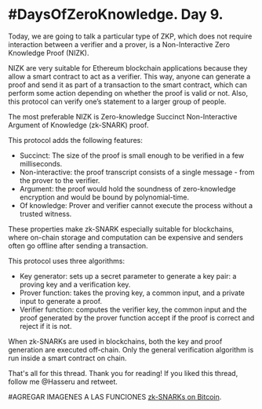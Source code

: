 # #DaysOfZeroKnowledge. Day 9.

Today, we are going to talk a particular type of ZKP, which does not require interaction between a verifier and a prover, is a Non-Interactive Zero Knowledge Proof (NIZK). 

NIZK are very suitable for Ethereum blockchain applications because they allow a smart contract to act as a verifier. This way, anyone can generate a proof and send it as part of a transaction to the smart contract, which can perform some action depending on whether the proof is valid or not. Also, this protocol can verify one’s statement to a larger group of people. 

The most preferable NIZK is Zero-knowledge Succinct Non-Interactive Argument of Knowledge (zk-SNARK) proof.
  
This protocol adds the following features:

- Succinct: The size of the proof is small enough to be verified in a few milliseconds.
- Non-interactive: the proof transcript consists of a single message - from the prover to the verifier.
- Argument: the proof would hold the soundness of zero-knowledge encryption and would be bound by polynomial-time. 
- Of knowledge: Prover and verifier cannot execute the process without a trusted witness. 

These properties make zk-SNARK especially suitable for blockchains, where on-chain storage and computation can be expensive and senders often go offline after sending a transaction.

This protocol uses three algorithms:

-	Key generator: sets up a secret parameter to generate a key pair: a proving key and a verification key. 
- Prover function: takes the proving key, a common input, and a private input to generate a proof. 
- Verifier function: computes the verifier key, the common input and the proof generated by the prover function accept if the proof is correct and reject if it is not. 

When zk-SNARKs are used in blockchains, both the key and proof generation are executed off-chain. Only the general verification algorithm is run inside a smart contract on chain.

That's all for this thread. Thank you for reading! If you liked this thread, follow me @Hasseru and retweet.


#AGREGAR IMAGENES A LAS FUNCIONES
[zk-SNARKs on Bitcoin](https://xiaohuiliu.medium.com/zk-snarks-on-bitcoin-239d96d182bd).
